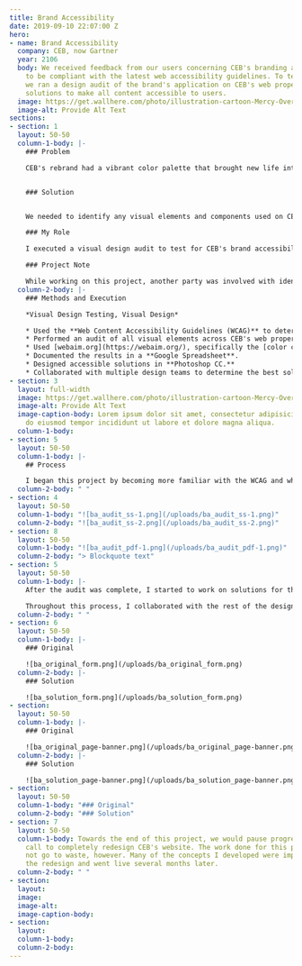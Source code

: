 ```yaml
---
title: Brand Accessibility
date: 2019-09-10 22:07:00 Z
hero:
- name: Brand Accessibility
  company: CEB, now Gartner
  year: 2106
  body: We received feedback from our users concerning CEB's branding and how it needed
    to be compliant with the latest web accessibility guidelines. To test for compliance,
    we ran a design audit of the brand's application on CEB's web properties and proposed
    solutions to make all content accessible to users.
  image: https://get.wallhere.com/photo/illustration-cartoon-Mercy-Overwatch-Overwatch-L-cio-Overwatch-Ana-Overwatch-Symmetra-Overwatch-Zenyatta-Overwatch-12505.png
  image-alt: Provide Alt Text
sections:
- section: 1
  layout: 50-50
  column-1-body: |-
    ### Problem

    CEB's rebrand had a vibrant color palette that brought new life into its research-driven practice. This color usage, however, did not translate well in web applications and left much of CEB's content inaccessible to users. For instance, many of the interactive elements lacked visual contrast and used unreadable color combinations.


    ### Solution


    We needed to identify any visual elements and components used on CEB's website that were not Level AA compliant according to the [Web Content Accessibility Guidelines (WCAG)](https://www.w3.org/TR/WCAG21/). Items that failed these guidelines, and were critical to user interaction and access to content, would be redesigned to be AA compliant or better.

    ### My Role

    I executed a visual design audit to test for CEB's brand accessibility on the web, documented the results, and proposed design solutions for components found to be inaccessible to users.

    ### Project Note

    While working on this project, another party was involved with identifying accessibility issues in the code on various CEB platforms. Any problems found here could make using assistive technologies, like screen readers, hard or impossible to use while navigating the web.
  column-2-body: |-
    ### Methods and Execution

    *Visual Design Testing, Visual Design*

    * Used the **Web Content Accessibility Guidelines (WCAG)** to determine which rules we needed to follow to identify design issues. Many of these guidelines are in the [perceivable category](https://www.w3.org/TR/WCAG20/#perceivable).
    * Performed an audit of all visual elements across CEB's web properties, which included its global website, event pages, and other microsites.
    * Used [webaim.org](https://webaim.org/), specifically the [color contrast tool](https://webaim.org/resources/contrastchecker/), and various browser extensions to test the visual contrast and color usage on a webpage.
    * Documented the results in a **Google Spreadsheet**.
    * Designed accessible solutions in **Photoshop CC.**
    * Collaborated with multiple design teams to determine the best solution for each failed element and component outlined in the test results.
- section: 3
  layout: full-width
  image: https://get.wallhere.com/photo/illustration-cartoon-Mercy-Overwatch-Overwatch-L-cio-Overwatch-Ana-Overwatch-Symmetra-Overwatch-Zenyatta-Overwatch-12505.png
  image-alt: Provide Alt Text
  image-caption-body: Lorem ipsum dolor sit amet, consectetur adipisicing elit, sed
    do eiusmod tempor incididunt ut labore et dolore magna aliqua.
  column-1-body: 
- section: 5
  layout: 50-50
  column-1-body: |-
    ## Process

    I began this project by becoming more familiar with the WCAG and what it meant to be compliant with their guidelines. For this particular audit, we had to make sure the visual design of our web elements and components were at least Level AA compliant. Our primary focus was on the contrast, color use, and overall visual clarity of the design. With this in mind, I documented which elements did not pass our audit.
  column-2-body: " "
- section: 4
  layout: 50-50
  column-1-body: "![ba_audit_ss-1.png](/uploads/ba_audit_ss-1.png)"
  column-2-body: "![ba_audit_ss-2.png](/uploads/ba_audit_ss-2.png)"
- section: 8
  layout: 50-50
  column-1-body: "![ba_audit_pdf-1.png](/uploads/ba_audit_pdf-1.png)"
  column-2-body: "> Blockquote text"
- section: 5
  layout: 50-50
  column-1-body: |-
    After the audit was complete, I started to work on solutions for the failed designs. An example of a solution is: when we used a blue font that did not provide enough contrast against a white background, we needed to either make the text darker or change the background color. Most of our problems were related to this particular issue. We also needed to consider how readable text was when placed over an image with specific color overlays.

    Throughout this process, I collaborated with the rest of the design team to determine the best solution for each component. One of the biggest challenges was staying within CEB's established look-and-feel. A prevalent solution was to use a darker color which added weight to the design that was not present before. Working as a team, we picked and iterated on the best options that stayed as true to the brand as possible.
  column-2-body: " "
- section: 6
  layout: 50-50
  column-1-body: |-
    ### Original

    ![ba_original_form.png](/uploads/ba_original_form.png)
  column-2-body: |-
    ### Solution

    ![ba_solution_form.png](/uploads/ba_solution_form.png)
- section: 
  layout: 50-50
  column-1-body: |-
    ### Original

    ![ba_original_page-banner.png](/uploads/ba_original_page-banner.png)
  column-2-body: |-
    ### Solution

    ![ba_solution_page-banner.png](/uploads/ba_solution_page-banner.png)
- section: 
  layout: 50-50
  column-1-body: "### Original"
  column-2-body: "### Solution"
- section: 7
  layout: 50-50
  column-1-body: Towards the end of this project, we would pause progress due to the
    call to completely redesign CEB's website. The work done for this project would
    not go to waste, however. Many of the concepts I developed were implemented in
    the redesign and went live several months later.
  column-2-body: " "
- section: 
  layout: 
  image: 
  image-alt: 
  image-caption-body: 
- section: 
  layout: 
  column-1-body: 
  column-2-body: 
---
```


